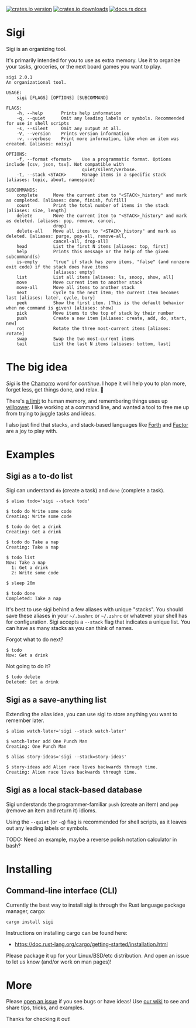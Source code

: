 [![crates.io version](https://img.shields.io/crates/v/sigi)](https://crates.io/crates/sigi)
[![crates.io downloads](https://img.shields.io/crates/d/sigi?label=crates.io%20downloads)](https://crates.io/crates/sigi)
[![docs.rs docs](https://docs.rs/mio/badge.svg)](https://docs.rs/sigi)

# Sigi

Sigi is an organizing tool.

It's primarily intended for you to use as extra memory. Use it to organize your
tasks, groceries, or the next board games you want to play.

```
sigi 2.0.1
An organizational tool.

USAGE:
    sigi [FLAGS] [OPTIONS] [SUBCOMMAND]

FLAGS:
    -h, --help       Prints help information
    -q, --quiet      Omit any leading labels or symbols. Recommended for use in shell scripts
    -s, --silent     Omit any output at all.
    -V, --version    Prints version information
    -v, --verbose    Print more information, like when an item was created. [aliases: noisy]

OPTIONS:
    -f, --format <format>    Use a programmatic format. Options include [csv, json, tsv]. Not compatible with
                             quiet/silent/verbose.
    -t, --stack <STACK>      Manage items in a specific stack [aliases: topic, about, namespace]

SUBCOMMANDS:
    complete      Move the current item to "<STACK>_history" and mark as completed. [aliases: done, finish, fulfill]
    count         Print the total number of items in the stack [aliases: size, length]
    delete        Move the current item to "<STACK>_history" and mark as deleted. [aliases: pop, remove, cancel,
                  drop]
    delete-all    Move all items to "<STACK>_history" and mark as deleted. [aliases: purge, pop-all, remove-all,
                  cancel-all, drop-all]
    head          List the first N items [aliases: top, first]
    help          Prints this message or the help of the given subcommand(s)
    is-empty      "true" if stack has zero items, "false" (and nonzero exit code) if the stack does have items
                  [aliases: empty]
    list          List all items [aliases: ls, snoop, show, all]
    move          Move current item to another stack
    move-all      Move all items to another stack
    next          Cycle to the next item; the current item becomes last [aliases: later, cycle, bury]
    peek          Show the first item. (This is the default behavior when no command is given) [aliases: show]
    pick          Move items to the top of stack by their number
    push          Create a new item [aliases: create, add, do, start, new]
    rot           Rotate the three most-current items [aliases: rotate]
    swap          Swap the two most-current items
    tail          List the last N items [aliases: bottom, last]
```

# The big idea

_Sigi_ is the [Chamorro](https://en.wikipedia.org/wiki/Chamorro_language) word
for _continue_. I hope it will help you to plan more, forget less, get things
done, and relax. 🌴

There's [a limit](https://wiki.c2.com/?SevenPlusOrMinusTwo) to human memory, and
remembering things uses up [willpower](https://www.penguinrandomhouse.com/books/307740/willpower-by-roy-f-baumeister-and-john-tierney/).
I like working at a command line, and wanted a tool to free me up from trying to
juggle tasks and ideas.

I also just find that stacks, and stack-based languages like
[Forth](https://en.wikipedia.org/wiki/Forth_(programming_language)) and
[Factor](https://factorcode.org) are a joy to play with.

# Examples

## Sigi as a to-do list

Sigi can understand `do` (create a task) and `done` (complete a task).

```
$ alias todo='sigi --stack todo'

$ todo do Write some code
Creating: Write some code

$ todo do Get a drink
Creating: Get a drink

$ todo do Take a nap
Creating: Take a nap

$ todo list
Now: Take a nap
  1: Get a drink
  2: Write some code

$ sleep 20m

$ todo done
Completed: Take a nap
```

It's best to use sigi behind a few aliases with unique "stacks". You should
save these aliases in your `~/.bashrc` or `~/.zshrc` or whatever your shell has
for configuration. Sigi accepts a `--stack` flag that indicates a unique list.
You can have as many stacks as you can think of names.

Forgot what to do next?

```
$ todo
Now: Get a drink
```

Not going to do it?

```
$ todo delete
Deleted: Get a drink
```

## Sigi as a save-anything list

Extending the alias idea, you can use sigi to store anything you want to
remember later.

```
$ alias watch-later='sigi --stack watch-later'

$ watch-later add One Punch Man
Creating: One Punch Man
```

```
$ alias story-ideas='sigi --stack=story-ideas'

$ story-ideas add Alien race lives backwards through time.
Creating: Alien race lives backwards through time.
```

## Sigi as a local stack-based database

Sigi understands the programmer-familiar `push` (create an item) and `pop`
(remove an item and return it) idioms.

Using the `--quiet` (or `-q`) flag is recommended for shell scripts, as it
leaves out any leading labels or symbols.

TODO: Need an example, maybe a reverse polish notation calculator in bash?

# Installing

## Command-line interface (CLI)

Currently the best way to install sigi is through the Rust language package
manager, cargo:

```
cargo install sigi
```

Instructions on installing cargo can be found here:

- https://doc.rust-lang.org/cargo/getting-started/installation.html

Please package it up for your Linux/BSD/etc distribution. And open an issue
to let us know (and/or work on man pages)!

# More

Please [open an issue](https://github.com/hiljusti/sigi/issues) if you see
bugs or have ideas! Use [our wiki](https://github.com/hiljusti/sigi/wiki) to
see and share tips, tricks, and examples.

Thanks for checking it out!
